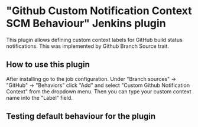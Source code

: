 # "Github Custom Notification Context SCM Behaviour" Jenkins plugin

This plugin allows defining custom context labels for GitHub build status notifications. This was implemented by Github Branch Source trait.

## How to use this plugin

After installing go to the job configuration. Under "Branch sources" -> "GitHub" -> "Behaviors" click "Add" and select "Custom Github Notification Context" from the dropdown menu. Then you can type your custom context name into the "Label" field.

## Testing default behaviour for the plugin
